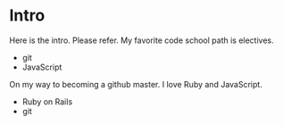 Intro
=====

Here is the intro. Please refer.
My favorite code school path is electives.

* git 
* JavaScript

On my way to becoming a github master. I love Ruby and JavaScript. 

* Ruby on Rails
* git



  



